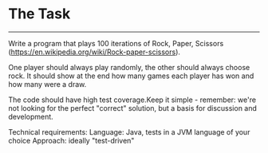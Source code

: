 # The Task
************
Write a program that plays 100 iterations of Rock, Paper, Scissors (https://en.wikipedia.org/wiki/Rock-paper-scissors).

One player should always play randomly, the other should always choose rock. It should show at the end how many games each player has won and how many were a draw.

The code should have high test coverage.Keep it simple - remember: we're not looking for the perfect "correct" solution, but a basis for discussion and development.

Technical requirements:
Language: Java, tests in a JVM language of your choice
Approach: ideally "test-driven"